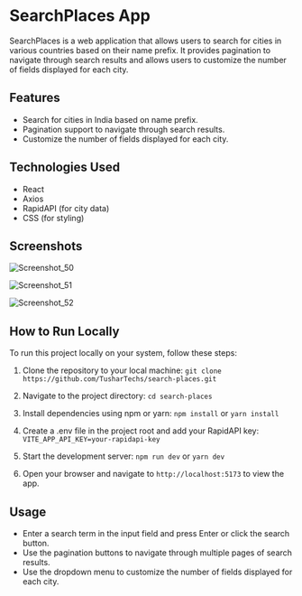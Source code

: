 # SearchPlaces App

SearchPlaces is a web application that allows users to search for cities in various countries based on their name prefix. It provides pagination to navigate through search results and allows users to customize the number of fields displayed for each city.

## Features

- Search for cities in India based on name prefix.
- Pagination support to navigate through search results.
- Customize the number of fields displayed for each city.

## Technologies Used

- React
- Axios
- RapidAPI (for city data)
- CSS (for styling)

## Screenshots

![Screenshot_50](https://github.com/TusharTechs/search-places/assets/56952465/589004b0-c9d7-4a88-9213-c181499e40b4)

![Screenshot_51](https://github.com/TusharTechs/search-places/assets/56952465/09e64f39-68e5-4e26-be62-793608de15a7)

![Screenshot_52](https://github.com/TusharTechs/search-places/assets/56952465/969c52af-df6c-4a9e-b2fc-d44781c72428)


## How to Run Locally

To run this project locally on your system, follow these steps:

1. Clone the repository to your local machine:
`git clone https://github.com/TusharTechs/search-places.git`

2. Navigate to the project directory:
`cd search-places`

3. Install dependencies using npm or yarn:
`npm install` or `yarn install`

4. Create a .env file in the project root and add your RapidAPI key:
`VITE_APP_API_KEY=your-rapidapi-key`

5. Start the development server:
`npm run dev` or `yarn dev`

6. Open your browser and navigate to `http://localhost:5173` to view the app.

## Usage
- Enter a search term in the input field and press Enter or click the search button.
- Use the pagination buttons to navigate through multiple pages of search results.
- Use the dropdown menu to customize the number of fields displayed for each city.
